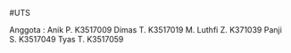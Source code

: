 #UTS

Anggota : 
Anik P. K3517009
Dimas T. K3517019
M. Luthfi Z. K371039
Panji S. K3517049
Tyas T. K3517059
